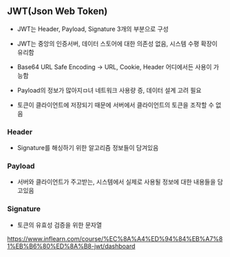 ## JWT(Json Web Token)
- JWT는 Header, Payload, Signature 3개의 부분으로 구성
- JWT는 중앙의 인증서버, 데이터 스토어에 대한 의존성 없음, 시스템 수평 확장이 유리함
- Base64 URL Safe Encoding -> URL, Cookie, Header 어디에서든 사용이 가능함

- Payload의 정보가 많아지ㅁ녀 네트워크 사용량 증, 데이터 설계 고려 필요
- 토큰이 클라이언트에 저장되기 때문에 서버에서 클라이언트의 토큰을 조작할 수 없음

### Header
- Signature를 해싱하기 위한 알고리즘 정보들이 담겨있음

### Payload
- 서버와 클라이언트가 주고받는, 시스템에서 실제로 사용될 정보에 대한 내용들을 담고있음

### Signature
- 토큰의 유효성 검증을 위한 문자열




https://www.inflearn.com/course/%EC%8A%A4%ED%94%84%EB%A7%81%EB%B6%80%ED%8A%B8-jwt/dashboard